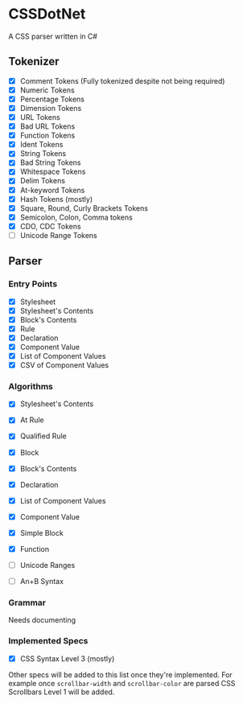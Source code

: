 # CSSDotNet
A CSS parser written in C#

## Tokenizer

- [x] Comment Tokens (Fully tokenized despite not being required)
- [x] Numeric Tokens
- [x] Percentage Tokens
- [x] Dimension Tokens
- [x] URL Tokens
- [x] Bad URL Tokens
- [x] Function Tokens
- [x] Ident Tokens
- [x] String Tokens
- [x] Bad String Tokens
- [x] Whitespace Tokens
- [x] Delim Tokens
- [x] At-keyword Tokens
- [x] Hash Tokens (mostly)
- [x] Square, Round, Curly Brackets Tokens
- [x] Semicolon, Colon, Comma tokens
- [x] CDO, CDC Tokens
- [ ] Unicode Range Tokens

## Parser

### Entry Points

- [x] Stylesheet
- [x] Stylesheet's Contents
- [x] Block's Contents
- [x] Rule
- [x] Declaration
- [x] Component Value
- [x] List of Component Values
- [x] CSV of Component Values

### Algorithms

- [x] Stylesheet's Contents
- [x] At Rule
- [x] Qualified Rule
- [x] Block
- [x] Block's Contents
- [x] Declaration
- [x] List of Component Values
- [x] Component Value
- [x] Simple Block
- [x] Function
- [ ] Unicode Ranges
- [ ] An+B Syntax


### Grammar

Needs documenting

### Implemented Specs

- [x] CSS Syntax Level 3 (mostly)

Other specs will be added to this list once they're implemented. For example once `scrollbar-width` and `scrollbar-color` are parsed CSS Scrollbars Level 1 will be added.